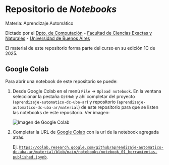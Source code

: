 # Repositorio de _Notebooks_

Materia: Aprendizaje Automático

Dictado por el [Dpto. de Computación](https://www.dc.uba.ar/) - [Facultad de Ciencias Exactas y Naturales](https://exactas.uba.ar/) - [Universidad de Buenos Aires](https://uba.ar/)

El material de este repositorio forma parte del curso en su edición 1C de 2025.

## Google Colab

Para abrir una notebook de este repositorio se puede:

1. Desde Google Colab en el menú `File` -> `Upload notebook`. En la ventana seleccionar la pestaña `GitHub` y ahí completar del proyecto (`aprendizaje-automatico-dc-uba-ar`) y repositorio (`aprendizaje-automatico-dc-uba-ar/material`) de este repositorio para que se listen las notebooks de este repositorio. Ver imagen: 

	![Imagen de Google Colab](abrir_en_colab.png "Vista de Google Colab al poner proyecto y repositorio")


1. Completar la URL de [Google Colab](https://colab.research.google.com/) con la url de la notebook agregada atrás. 

	Ej. [`https://colab.research.google.com/github/aprendizaje-automatico-dc-uba-ar/material/blob/main/notebooks/notebook_01_herramientas-published.ipynb`](https://colab.research.google.com/github/aprendizaje-automatico-dc-uba-ar/material/blob/main/notebooks/notebook_01_herramientas-published.ipynb).





